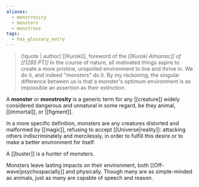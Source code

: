 ```yaml
---
aliases:
  - monstrosity
  - monsters
  - monstrous
tags:
  - has_glossary_entry
---
```

>[!quote | author] [[Kuroki]], foreword of the *[[Kuroki Almanac]] of [[1285 PT]]*
> In the course of nature, all motivated things aspire to create a more pristine, unspoiled environment to live and thrive in. We do it, and indeed "monsters" do it. By my reckoning, the singular difference between us is that a monster's optimum environment is as impossible an assertion as their extinction.

A **monster** or **monstrosity** is a generic term for any [[creature]] widely considered dangerous and unnatural in some regard, be they animal, [[immortal]], or [[figment]]. 

In a more specific definition, monsters are any creatures distorted and malformed by [[magic]], refusing to accept [[Universe|reality]]: attacking others indiscriminately and mercilessly, in order to fulfill this desire or to make a better environment for itself. 

A [[buster]] is a hunter of monsters.

Monsters leave lasting impacts on their environment, both [[Off-wave|psychospacially]] and physically. Though many are as simple-minded as animals, just as many are capable of speech and reason.